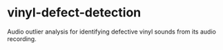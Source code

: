 # vinyl-defect-detection
Audio outlier analysis for identifying defective vinyl sounds from its audio recording.
